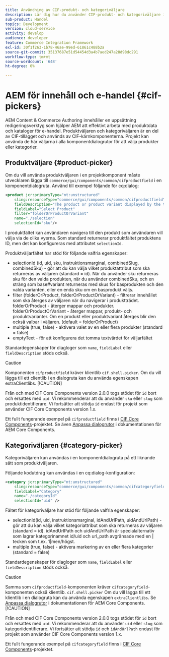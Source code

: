 ```yaml
---
title: Användning av CIF-produkt- och kategoriväljare
description: Lär dig hur du använder CIF-produkt- och kategoriväljare i dina kundhandelskomponenter för att hjälpa författare och marknadsförare att arbeta effektivt med e-handelsprodukter och katalogdata.
sub-product: Handel
topics: Development
version: cloud-service
activity: develop
audience: developer
feature: Commerce Integration Framework
exl-id: 30f1f263-1b78-46ae-99ed-61861c488b2a
source-git-commit: 35137687e51d54454d3a4b7aed247a28d98dc291
workflow-type: tm+mt
source-wordcount: '648'
ht-degree: 0%

---
```


# AEM för innehåll och e-handel {#cif-pickers}

AEM Content &amp; Commerce Authoring innehåller en uppsättning redigeringsverktyg som hjälper AEM att effektivt arbeta med produktdata och kataloger för e-handel. Produktväljaren och kategoriväljaren är en del av CIF-tillägget och används av CIF-kärnkomponenterna. Projekt kan använda de här väljarna i alla komponentdialogrutor för att välja produkter eller kategorier.

## Produktväljare {#product-picker}

Om du vill använda produktväljaren i en projektkomponent måste utvecklaren lägga till `commerce/gui/components/common/cifproductfield` i en komponentdialogruta. Använd till exempel följande för cq:dialog:

```xml
<product jcr:primaryType="nt:unstructured"
    sling:resourceType="commerce/gui/components/common/cifproductfield"
    fieldDescription="The product or product variant displayed by the teaser"
    fieldLabel="Select Product"
    filter="folderOrProductOrVariant"
    name="./selection"
    selectionId="sku"/>
```

I produktfältet kan användaren navigera till den produkt som användaren vill välja via de olika vyerna. Som standard returnerar produktfältet produktens ID, men det kan konfigureras med attributet `selectionId`.

Produktväljarfältet har stöd för följande valfria egenskaper:

- selectionId (id, uid, sku, instruktionsmarginal, combinedSlug, combinedSku) - gör att du kan välja vilket produktattribut som ska returneras av väljaren (standard = id). När du använder sku returneras sku för den valda produkten, när du använder combinedSku, och en sträng som base#variant returneras med skus för basprodukten och den valda varianten, eller en enda sku om en basprodukt väljs.
- filter (folderOrProduct, folderOrProductOrVariant) - filtrerar innehållet som ska återges av väljaren när du navigerar i produktträdet. folderOrProduct - återger mappar och produkter. folderOrProductOrVariant - återger mappar, produkt- och produktvarianter. Om en produkt eller produktvariant återges blir den också valbar i väljaren. (default = folderOrProduct)
- multiple (true, false) - aktivera valet av en eller flera produkter (standard = false)
- emptyText - för att konfigurera det tomma textvärdet för väljarfältet

Standardegenskaper för diagloger som `name`, `fieldLabel` eller `fieldDescription` stöds också.

>[!CAUTION]
>
>Komponenten `cifproductfield` kräver klientlib `cif.shell.picker`. Om du vill lägga till ett clientlib i en dialogruta kan du använda egenskapen extraClientlibs.
>[!CAUTION]
>
>Från och med CIF Core Components version 2.0.0 togs stödet för `id` bort och ersattes med `uid`. Vi rekommenderar att du använder `sku` eller `slug` som produktidentifierare. Vi fortsätter att stödja `id` endast för projekt som använder CIF Core Components version 1.x.

Ett fullt fungerande exempel på `cifproductfield` finns i [CIF Core Components](https://github.com/adobe/aem-core-cif-components/blob/master/ui.apps/src/main/content/jcr_root/apps/core/cif/components/commerce/productteaser/v1/productteaser/_cq_dialog/.content.xml)-projektet. Se även [Anpassa dialogrutor](https://experienceleague.adobe.com/docs/experience-manager-core-components/using/developing/customizing.html?lang=en#customizing-dialogs) i dokumentationen för AEM Core Components.

## Kategoriväljaren {#category-picker}

Kategoriväljaren kan användas i en komponentdialogruta på ett liknande sätt som produktväljaren.

Följande kodutdrag kan användas i en cq:dialog-konfiguration:

```xml
<category jcr:primaryType="nt:unstructured" 
    sling:resourceType="commerce/gui/components/common/cifcategoryfield" 
    fieldLabel="Category" 
    name="./categoryId" 
    selectionId="uid" />
```

Fältet för kategoriväljare har stöd för följande valfria egenskaper:

- selectionId(id, uid, instruktionsmarginal, idAndUrlPath, uidAndUrlPath) - gör att du kan välja vilket kategoriattribut som ska returneras av väljaren (standard = id). idAndUrlPath och uidAndUrlPath är specialalternativ som lagrar kategorinamnet id/uid och url_path avgränsade med en | tecken som t.ex. 1|men/högst.
- multiple (true, false) - aktivera markering av en eller flera kategorier (standard = false)

Standardegenskaper för diagloger som `name`, `fieldLabel` eller `fieldDescription` stöds också.

>[!CAUTION]
>
>Samma som `cifproductfield`-komponenten kräver `cifcategoryfield`-komponenten också klientlib. `cif.shell.picker` Om du vill lägga till ett klientlib i en dialogruta kan du använda egenskapen `extraClientlibs`. Se [Anpassa dialogrutor](https://experienceleague.adobe.com/docs/experience-manager-core-components/using/developing/customizing.html?lang=en#customizing-dialogs) i dokumentationen för AEM Core Components.
>[!CAUTION]
>
>Från och med CIF Core Components version 2.0.0 togs stödet för `id` bort och ersattes med `uid`. Vi rekommenderar att du använder `uid` eller `slug` som kategoriidentifierare. Vi fortsätter att stödja `id` och `idAndUrlPath` endast för projekt som använder CIF Core Components version 1.x.

Ett fullt fungerande exempel på `cifcategoryfield` finns i [CIF Core Components](https://github.com/adobe/aem-core-cif-components/blob/master/ui.apps/src/main/content/jcr_root/apps/core/cif/components/commerce/featuredcategorylist/v1/featuredcategorylist/_cq_dialog/.content.xml)-projektet.
